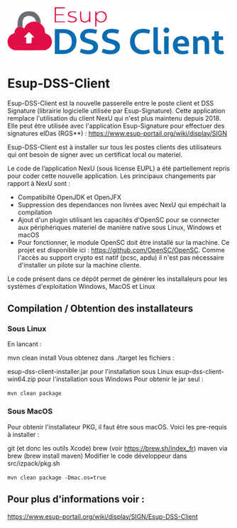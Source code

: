 ![ESUP-DSS-CLIENT](https://github.com/EsupPortail/esup-dss-client/raw/master/src/main/resources/images/logo.jpg)

# Esup-DSS-Client

Esup-DSS-Client est la nouvelle passerelle entre le poste client et DSS Signature (librairie logicielle utilisée par Esup-Signature). Cette application remplace l'utilisation du client NexU qui n'est plus maintenu depuis 2018. 
Elle peut être utilisée avec l'application Esup-Signature pour effectuer des signatures eIDas (RGS**) : https://www.esup-portail.org/wiki/display/SIGN

Esup-DSS-Client est à installer sur tous les postes clients des utilisateurs qui ont besoin de signer avec un certificat local ou materiel.

Le code de l’application NexU (sous license EUPL) a été partiellement repris pour coder cette nouvelle application. Les principaux changements par rapport à NexU sont :

* Compatibilté OpenJDK et OpenJFX
* Suppression des dependances non livrées avec NexU qui empéchait la compilation
* Ajout d'un plugin utilisant les capacités d'OpenSC pour se connecter aux périphériques materiel de manière native sous Linux, Windows et macOS
* Pour fonctionner, le module OpenSC doit être installé sur la machine. Ce projet est disponible ici : https://github.com/OpenSC/OpenSC. Comme l'accès au support crypto est natif (pcsc, apdu) il n'est pas nécessaire d'installer un pilote sur la machine cliente.

Le code présent dans ce dépôt permet de générer les installaleurs pour les systèmes d'exploitation Windows, MacOS et Linux

## Compilation / Obtention des installateurs

### Sous Linux
En lancant :

mvn clean install
Vous obtenez dans ./target les fichiers :

esup-dss-client-installer.jar pour l'installation sous Linux
esup-dss-client-win64.zip pour l'installation sous Windows
Pour obtenir le jar seul :

``` mvn clean package ```

### Sous MacOS
Pour obtenir l'installateur PKG, il faut être sous macOS. Voici les pre-requis à installer :

git (et donc les outils Xcode)
brew (voir https://brew.sh/index_fr)
maven via brew (brew install maven)
Modifier le code développeur dans src/izpack/pkg.sh

``` mvn clean package -Dmac.os=true ```

## Pour plus d'informations voir : 

https://www.esup-portail.org/wiki/display/SIGN/Esup-DSS-Client
